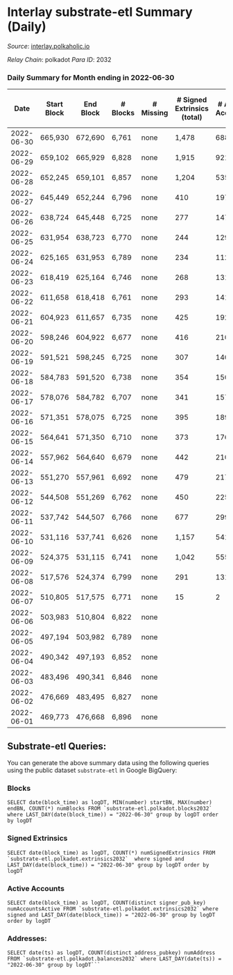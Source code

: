 # Interlay substrate-etl Summary (Daily)

_Source_: [interlay.polkaholic.io](https://interlay.polkaholic.io)

*Relay Chain*: polkadot
*Para ID*: 2032



### Daily Summary for Month ending in 2022-06-30


| Date | Start Block | End Block | # Blocks | # Missing | # Signed Extrinsics (total) | # Active Accounts | # Addresses with Balances | # Events | # Transfers | # XCM Transfers In | # XCM Transfers Out |
| ---- | ----------- | --------- | -------- | --------- | --------------------------- | ----------------- | ------------------------- | -------- | ----------- | ------------------ | ------------------- |
| 2022-06-30 | 665,930 | 672,690 | 6,761 | none  | 1,478 | 688 | 7,165 | 42,407 | 1,265 ($1,226,198) |   |   |
| 2022-06-29 | 659,102 | 665,929 | 6,828 | none  | 1,915 | 921 | 6,759 | 44,542 | 1,656 ($126,980) |   |   |
| 2022-06-28 | 652,245 | 659,101 | 6,857 | none  | 1,204 | 535 | 6,151 | 40,657 | 924 ($576,118) |   |   |
| 2022-06-27 | 645,449 | 652,244 | 6,796 | none  | 410 | 197 | 5,835 | 36,957 | 378 ($357,492) | 2 ($0.015) | 2 ($0.0001) |
| 2022-06-26 | 638,724 | 645,448 | 6,725 | none  | 277 | 147 | 5,727 | 35,224 | 151 ($1,535.15) |   |   |
| 2022-06-25 | 631,954 | 638,723 | 6,770 | none  | 244 | 129 | 5,713 | 35,293 | 126 ($3,437.28) |   |   |
| 2022-06-24 | 625,165 | 631,953 | 6,789 | none  | 234 | 112 | 5,713 | 35,508 | 158 ($1,405.63) | 2 ($11.98) | 4 ($8.68) |
| 2022-06-23 | 618,419 | 625,164 | 6,746 | none  | 268 | 131 | 5,688 | 35,583 | 200 ($7,357.73) |   |   |
| 2022-06-22 | 611,658 | 618,418 | 6,761 | none  | 293 | 141 | 5,646 | 35,670 | 168 ($7,479.53) |   |   |
| 2022-06-21 | 604,923 | 611,657 | 6,735 | none  | 425 | 192 | 5,626 | 36,326 | 222 ($12,966.05) |   |   |
| 2022-06-20 | 598,246 | 604,922 | 6,677 | none  | 416 | 210 | 5,596 | 35,892 | 237 ($4,095.84) | 1 ($9.72) | 1 ($9.17) |
| 2022-06-19 | 591,521 | 598,245 | 6,725 | none  | 307 | 140 | 5,566 | 35,632 | 166 ($12,026.94) |   |   |
| 2022-06-18 | 584,783 | 591,520 | 6,738 | none  | 354 | 150 | 5,546 | 36,028 | 229 ($7,681.14) |   |   |
| 2022-06-17 | 578,076 | 584,782 | 6,707 | none  | 341 | 157 | 5,517 | 35,944 | 199 ($2,512.78) |   |   |
| 2022-06-16 | 571,351 | 578,075 | 6,725 | none  | 395 | 189 | 5,484 | 36,229 | 229 ($5,742.83) |   |   |
| 2022-06-15 | 564,641 | 571,350 | 6,710 | none  | 373 | 176 | 5,450 | 36,075 | 222 ($17,199.77) |   |   |
| 2022-06-14 | 557,962 | 564,640 | 6,679 | none  | 442 | 210 | 5,394 | 36,561 | 281 ($8,864.84) |   |   |
| 2022-06-13 | 551,270 | 557,961 | 6,692 | none  | 479 | 217 | 5,323 | 36,762 | 273 ($6,869.46) |   |   |
| 2022-06-12 | 544,508 | 551,269 | 6,762 | none  | 450 | 225 | 5,254 | 37,050 | 310 ($7,244.00) |   |   |
| 2022-06-11 | 537,742 | 544,507 | 6,766 | none  | 677 | 299 | 5,153 | 38,686 | 395 ($29,308.90) |   |   |
| 2022-06-10 | 531,116 | 537,741 | 6,626 | none  | 1,157 | 541 | 5,000 | 41,117 | 625 ($43,772.52) |   |   |
| 2022-06-09 | 524,375 | 531,115 | 6,741 | none  | 1,042 | 555 | 4,787 | 43,921 | 1,080 ($828,025) |   |   |
| 2022-06-08 | 517,576 | 524,374 | 6,799 | none  | 291 | 131 | 4,306 | 68,375 | 8,550 ($2,509,884) |   |   |
| 2022-06-07 | 510,805 | 517,575 | 6,771 | none  | 15 | 2 | 52 | 27,144 | 9 ($55.61) |   |   |
| 2022-06-06 | 503,983 | 510,804 | 6,822 | none  |  |  | 42 | 27,295 |   |   |   |
| 2022-06-05 | 497,194 | 503,982 | 6,789 | none  |  |  | 42 | 27,159 |   |   |   |
| 2022-06-04 | 490,342 | 497,193 | 6,852 | none  |  |  | 42 | 27,412 |   |   |   |
| 2022-06-03 | 483,496 | 490,341 | 6,846 | none  |  |  | 42 | 27,388 |   |   |   |
| 2022-06-02 | 476,669 | 483,495 | 6,827 | none  |  |  | 42 | 27,312 |   |   |   |
| 2022-06-01 | 469,773 | 476,668 | 6,896 | none  |  |  | 42 | 27,588 |   |   |   |

## Substrate-etl Queries:
You can generate the above summary data using the following queries using the public dataset `substrate-etl` in Google BigQuery:


### Blocks
```
SELECT date(block_time) as logDT, MIN(number) startBN, MAX(number) endBN, COUNT(*) numBlocks FROM `substrate-etl.polkadot.blocks2032`  where LAST_DAY(date(block_time)) = "2022-06-30" group by logDT order by logDT
```


### Signed Extrinsics
```
SELECT date(block_time) as logDT, COUNT(*) numSignedExtrinsics FROM `substrate-etl.polkadot.extrinsics2032`  where signed and LAST_DAY(date(block_time)) = "2022-06-30" group by logDT order by logDT
```


### Active Accounts
```
SELECT date(block_time) as logDT, COUNT(distinct signer_pub_key) numAccountsActive FROM `substrate-etl.polkadot.extrinsics2032` where signed and LAST_DAY(date(block_time)) = "2022-06-30" group by logDT order by logDT
```


### Addresses:
```
SELECT date(ts) as logDT, COUNT(distinct address_pubkey) numAddress FROM `substrate-etl.polkadot.balances2032` where LAST_DAY(date(ts)) = "2022-06-30" group by logDT```

